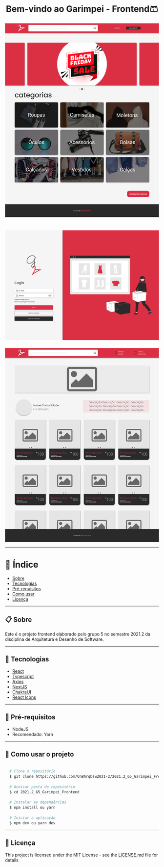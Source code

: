 <h1 align="center">
  Bem-vindo ao Garimpei - Frontend🩳
</h1>

<p align="center">
  <img alt="Home" src="https://github.com/UnBArqDsw2021-2/2021.2_G5_Garimpei_Frontend/blob/main/docs/home.png" />
</p>

<h1 align="center">
  <img alt="Login" src="https://github.com/UnBArqDsw2021-2/2021.2_G5_Garimpei_Frontend/blob/main/docs/login.png" />
</h1>

<p align="center">
  <img alt="Community Products" src="https://github.com/UnBArqDsw2021-2/2021.2_G5_Garimpei_Frontend/blob/main/docs/community_products.png" />
</p>

---

# 📑 Índice

- [Sobre](#-sobre)
- [Tecnologias](#-tecnologias)
- [Pré-requisitos](#-pré-requisitos)
- [Como usar](#-como-usar-o-projeto)
- [Licença](#-licença)

---

## 📋 Sobre

Este é o projeto frontend elaborado pelo grupo 5 no semestre 2021.2 da disciplina de Arquitetura e Desenho de Software.

---

## 🚀 Tecnologias

- [React](https://reactjs.org/)
- [Typescript](https://www.typescriptlang.org/)
- [Axios](https://www.npmjs.com/package/axios)
- [NextJS](https://nextjs.org/)
- [ChakraUI](https://chakra-ui.com/)
- [React Icons](https://react-icons.github.io/react-icons/)

---

## 🔧 Pré-requisitos

- NodeJS
- Recomendado: Yarn

---

## 🌟 Como usar o projeto

```sh

  # Clone o repositório
  $ git clone https://github.com/UnBArqDsw2021-2/2021.2_G5_Garimpei_Frontend.git

  # Acessar pasta do repositório
  $ cd 2021.2_G5_Garimpei_Frontend

  # Instalar as dependências
  $ npm install ou yarn

  # Iniciar a aplicação
  $ npm dev ou yarn dev

```

---


## 📃 Licença

This project is licensed under the MIT License - see the [LICENSE.md](LICENSE) file for details
